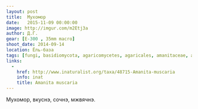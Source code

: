 ```yaml
---
layout: post
title:  Мухомор
date:   2015-11-09 00:00:00
image: http://imgur.com/m2Etj3a
author: Д.Г.
gear: [E-300 , 35mm macro]
shoot_date: 2014-09-14
location: Ёль-база
tags: [fungi, basidiomycota, agaricomycetes, agaricales, amanitaceae, amanita, amanita muscaria]
links:
  -
    href: http://www.inaturalist.org/taxa/48715-Amanita-muscaria
    info: inat
    title: Amanita muscaria
---
```


Мухомор, вкуснэ, сочнэ, мжвячнэ.
